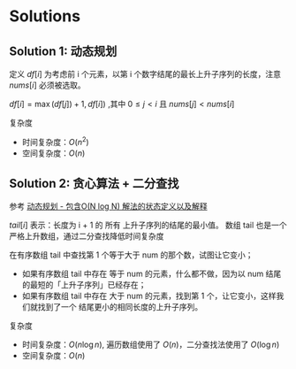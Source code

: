 # Solutions
## Solution 1: 动态规划
定义 $df[i]$  为考虑前 i 个元素，以第 i 个数字结尾的最长上升子序列的长度，注意 $nums[i]$ 必须被选取。

$df[i]=\max(df[j])+1,df[i])$ ,其中 $0≤j<i$ 且 $nums[j]<nums[i]$

复杂度
- 时间复杂度：$O(n^2)$
- 空间复杂度：$O(n)$

## Solution 2: 贪心算法 + 二分查找
参考 [动态规划 - 包含O(N log N) 解法的状态定义以及解释](https://leetcode-cn.com/problems/longest-increasing-subsequence/solution/dong-tai-gui-hua-er-fen-cha-zhao-tan-xin-suan-fa-p/)

$tail[i]$ 表示：长度为 i + 1 的 所有 上升子序列的结尾的最小值。 数组 tail 也是一个严格上升数组，通过二分查找降低时间复杂度

在有序数组 tail 中查找第 1 个等于大于 num 的那个数，试图让它变小；
- 如果有序数组 tail 中存在 等于 num 的元素，什么都不做，因为以 num 结尾的最短的「上升子序列」已经存在；
- 如果有序数组 tail 中存在 大于 num 的元素，找到第 1 个，让它变小，这样我们就找到了一个 结尾更小的相同长度的上升子序列。


复杂度
- 时间复杂度：$O(n\log{n})$, 遍历数组使用了 $O(n)$，二分查找法使用了  $O(\log{n})$
- 空间复杂度：$O(n)$
